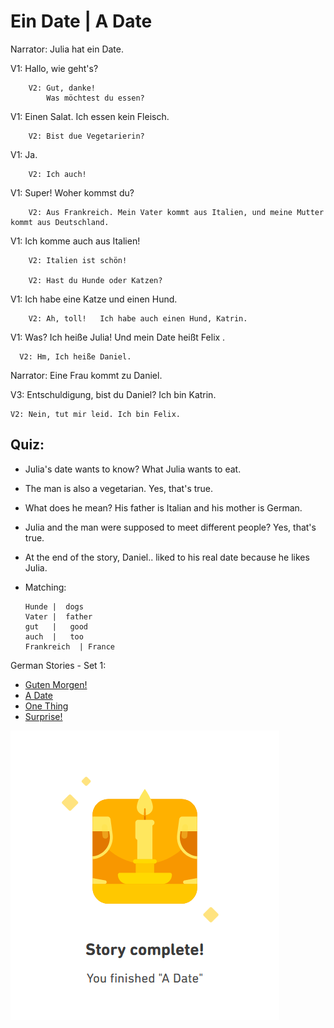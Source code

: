 # Ein Date | A Date 

Narrator:  Julia hat ein Date. 

V1: Hallo, wie geht's? 

        V2: Gut, danke! 
            Was möchtest du essen? 
   
V1: Einen Salat.
    Ich essen kein Fleisch. 
    
        V2: Bist due Vegetarierin? 
        
V1: Ja. 

        V2: Ich auch! 
      
V1: Super! 
    Woher kommst du? 

        V2: Aus Frankreich. Mein Vater kommt aus Italien, und meine Mutter kommt aus Deutschland. 

V1: Ich komme auch aus Italien! 

        V2: Italien ist schön! 
        
        V2: Hast du Hunde oder Katzen? 

V1: Ich habe eine Katze und einen Hund. 

        V2: Ah, toll!   Ich habe auch einen Hund, Katrin. 

V1:  Was? Ich heiße Julia!  Und mein Date heißt Felix . 

      V2: Hm, Ich heiße Daniel.

Narrator: Eine Frau kommt zu Daniel.

V3: Entschuldigung, bist du Daniel? Ich bin Katrin.

    V2: Nein, tut mir leid. Ich bin Felix.

## Quiz: 
* Julia's date wants to know? What Julia wants to eat. 
* The man is also a vegetarian. Yes, that's true. 
* What does he mean? His father is Italian and his mother is German. 
* Julia and the man were supposed to meet different people?   Yes, that's true. 
* At the end of the story, Daniel.. liked to his real date because he likes Julia. 
* Matching:
      
      Hunde |  dogs 
      Vater |  father 
      gut   |   good 
      auch  |   too
      Frankreich  | France 
      

German Stories - Set 1:
* [Guten Morgen!](https://github.com/EO4wellness/T-I-L/blob/main/polyglot/aleman/Castle-1/guten-morgen.md)
* [A Date](https://github.com/EO4wellness/T-I-L/blob/main/polyglot/aleman/Castle-1/a-date.md) 
* [One Thing](https://github.com/EO4wellness/T-I-L/blob/main/polyglot/aleman/Castle-1/one-thing.md) 
* [Surprise!](https://github.com/EO4wellness/T-I-L/blob/main/polyglot/aleman/Castle-1/surprise.md) 

![A-Date](https://github.com/EO4wellness/T-I-L/blob/main/polyglot/aleman/Castle-1/2021-01-06-Story-A-Date.png)
